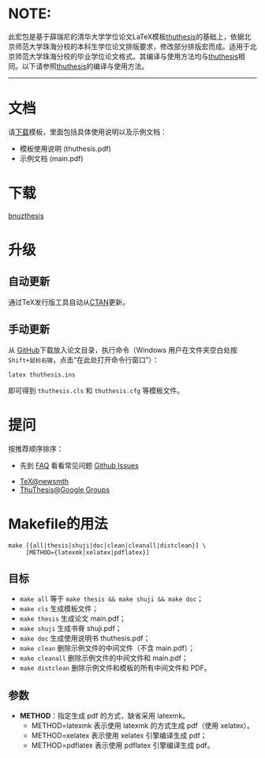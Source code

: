 # NOTE:

此宏包是基于薛瑞尼的清华大学学位论文LaTeX模板[thuthesis](https://github.com/xueruini/thuthesis)的基础上，依据北京师范大学珠海分校的本科生学位论文排版要求，修改部分排版宏而成。适用于北京师范大学珠海分校的毕业学位论文格式。其编译与使用方法均与[thuthesis](https://github.com/xueruini/thuthesis)相同。以下请参照[thuthesis](https://github.com/xueruini/thuthesis)的编译与使用方法。

-----

<!--# What's ThuThesis?-->
<!--ThuThesis is a LaTeX thesis template package for Tsinghua University supporting from bachelor, master, doctor dissertations to post-doc report. Since the users of this package are supposed to be Chinese or those understand Chinese, the following of this file and all other documents are written in Chinese only.-->

<!--# ThuThesis是什么？-->
<!--ThuThesis为 <b>T</b>sing<b>h</b>ua <b>U</b>niversity <b>Thesis</b> LaTeX Template之缩写。-->


<!--此宏包旨在建立一个简单易用的清华大学学位论文LaTeX模板，包括本科综合论文训练、硕士论文、博士论文、博士哲学论文以及博士后出站报告。现在支持本科、硕士、博士论文、博士后出站报告格式，对其它格式（还有么？）的支持会陆续加入。-->

# 文档
请[下载](https://github.com/xueruini/thuthesis/releases)模板，里面包括具体使用说明以及示例文档：

* 模板使用说明 (thuthesis.pdf)
* 示例文档 (main.pdf)

# 下载

[bnuzthesis](https://github.com/ScarlettCanaan/bnuzthesis)

<!--* 发行版：[CTAN](http://www.ctan.org/pkg/thuthesis)-->
<!--* 开发版：[GitHub](https://github.com/xueruini/thuthesis)-->

# 升级
## 自动更新
通过TeX发行版工具自动从[CTAN](http://www.ctan.org/pkg/thuthesis)更新。

## 手动更新
从 [GitHub](https://github.com/ScarlettCanaan/bnuzthesis)下载放入论文目录，执行命令（Windows 用户在文件夹空白处按`Shift+鼠标右键`，点击“在此处打开命令行窗口”）：

    latex thuthesis.ins

即可得到 `thuthesis.cls` 和 `thuthesis.cfg` 等模板文件。

# 提问
按推荐顺序排序：

* 先到 [FAQ](https://github.com/xueruini/thuthesis/wiki/FAQ) 看看常见问题
[Github Issues](http://github.com/ScarlettCanaan/bnuzthesis/issues)
<!--* [Github Issues](http://github.com/xueruini/thuthesis/issues)-->
* [TeX@newsmth](http://www.newsmth.net/nForum/#!board/TeX)
* [ThuThesis@Google Groups](http://groups.google.com/group/thuthesis)

# Makefile的用法

```shell
make [{all|thesis|shuji|doc|clean|cleanall|distclean}] \
     [METHOD={latexmk|xelatex|pdflatex}]
```

## 目标
* `make all`       等于 `make thesis && make shuji && make doc`；
* `make cls`       生成模板文件；
* `make thesis`    生成论文 main.pdf；
* `make shuji`     生成书脊 shuji.pdf；
* `make doc`       生成使用说明书 thuthesis.pdf；
* `make clean`     删除示例文件的中间文件（不含 main.pdf）；
* `make cleanall`  删除示例文件的中间文件和 main.pdf；
* `make distclean` 删除示例文件和模板的所有中间文件和 PDF。

## 参数
* **METHOD**：指定生成 pdf 的方式，缺省采用 latexmk。
  * METHOD=latexmk  表示使用 latexmk 的方式生成 pdf（使用 xelatex）。
  * METHOD=xelatex  表示使用 xelatex 引擎编译生成 pdf；
  * METHOD=pdflatex 表示使用 pdflatex 引擎编译生成 pdf。
